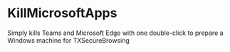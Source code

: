 # KillMicrosoftApps
Simply kills Teams and Microsoft Edge with one double-click to prepare a Windows machine for TXSecureBrowsing
